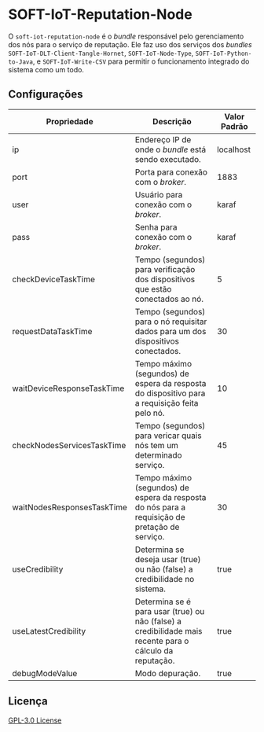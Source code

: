 # SOFT-IoT-Reputation-Node

O `soft-iot-reputation-node` é o *bundle* responsável pelo gerenciamento dos nós para o serviço de reputação. Ele faz uso dos serviços dos *bundles* `SOFT-IoT-DLT-Client-Tangle-Hornet`, `SOFT-IoT-Node-Type`, `SOFT-IoT-Python-to-Java`, e `SOFT-IoT-Write-CSV` para permitir o funcionamento integrado do sistema como um todo.

## Configurações

| Propriedade | Descrição | Valor Padrão |
| ----------- | --------- | ------------ |
| ip | Endereço IP de onde o *bundle* está sendo executado. | localhost |
| port | 	Porta para conexão com o *broker*. | 1883 |
| user | Usuário para conexão com o *broker*. | karaf |
| pass | Senha para conexão com o *broker*. | karaf |
| checkDeviceTaskTime | Tempo (segundos) para verificação dos dispositivos que estão conectados ao nó. | 5 |
| requestDataTaskTime | Tempo (segundos) para o nó requisitar dados para um dos dispositivos conectados.| 30 |
| waitDeviceResponseTaskTime | Tempo máximo (segundos) de espera da resposta do dispositivo para a requisição feita pelo nó. | 10 |
| checkNodesServicesTaskTime | Tempo (segundos) para vericar quais nós tem um determinado serviço. | 45 |
| waitNodesResponsesTaskTime | Tempo máximo (segundos) de espera da resposta do nós para a requisição de pretação de serviço. | 30 |
| useCredibility | Determina se deseja usar (true) ou não (false) a credibilidade no sistema. | true |
| useLatestCredibility | Determina se é para usar (true) ou não (false) a credibilidade mais recente para o cálculo da reputação. | true |
| debugModeValue | Modo depuração. | true |

## Licença
[GPL-3.0 License](./LICENSE)
